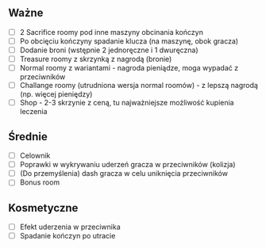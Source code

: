 ## Ważne

- [ ] 2 Sacrifice roomy pod inne maszyny obcinania kończyn
- [ ] Po obcięciu kończyny spadanie klucza (na maszynę, obok gracza)
- [ ] Dodanie broni (wstępnie 2 jednoręczne i 1 dwuręczna)
- [ ] Treasure roomy z skrzynką z nagrodą (bronie)
- [ ] Normal roomy z wariantami - nagroda pieniądze, moga wypadać z przeciwników
- [ ] Challange roomy (utrudniona wersja normal roomów) - z lepszą nagrodą (np. więcej pieniędzy)
- [ ] Shop - 2-3 skrzynie z ceną, tu najważniejsze możliwość kupienia leczenia
## Średnie

- [ ] Celownik
- [ ] Poprawki w wykrywaniu uderzeń gracza w przeciwników (kolizja)
- [ ] (Do przemyślenia) dash gracza w celu uniknięcia przeciwników
- [ ] Bonus room
## Kosmetyczne

- [ ] Efekt uderzenia w przeciwnika
- [ ] Spadanie kończyn po utracie